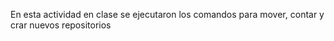 En esta actividad en clase se ejecutaron los comandos para mover, contar y crar nuevos repositorios
